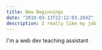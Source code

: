 ```yaml
---
title: New Beginnings
date: "2019-03-13T22:12:03.284Z"
description: I really like my job
---
```


I'm a web dev teaching assistant
